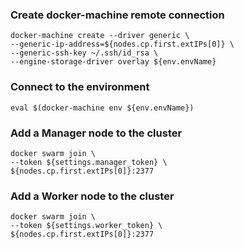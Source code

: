 ### Create docker-machine remote connection
```
docker-machine create --driver generic \
--generic-ip-address=${nodes.cp.first.extIPs[0]} \
--generic-ssh-key ~/.ssh/id_rsa \
--engine-storage-driver overlay ${env.envName}
```

### Connect to the environment
```
eval $(docker-machine env ${env.envName})
```

### Add a Manager node to the cluster
```
docker swarm join \
--token ${settings.manager_token} \
${nodes.cp.first.extIPs[0]}:2377
```

### Add a Worker node to the cluster
```
docker swarm join \
--token ${settings.worker_token} \
${nodes.cp.first.extIPs[0]}:2377
```

